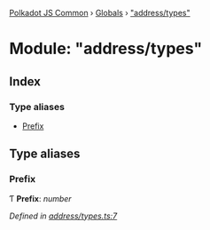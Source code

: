 [Polkadot JS Common](../README.md) › [Globals](../globals.md) › ["address/types"](_address_types_.md)

# Module: "address/types"

## Index

### Type aliases

* [Prefix](_address_types_.md#prefix)

## Type aliases

###  Prefix

Ƭ **Prefix**: *number*

*Defined in [address/types.ts:7](https://github.com/polkadot-js/common/blob/62ebe257/packages/util-crypto/src/address/types.ts#L7)*
